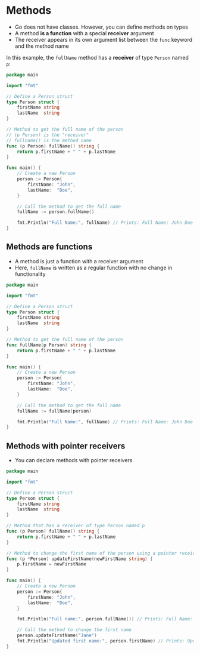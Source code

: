 # Methods

* Go does not have classes. However, you can define methods on types
* A method **is a function** with a special **receiver** argument
* The receiver appears in its own argument list between the `func` keyword and the method name

In this example, the `fullName` method has a **receiver** of type `Person` named `p`:

```go
package main

import "fmt"

// Define a Person struct
type Person struct {
	firstName string
	lastName  string
}

// Method to get the full name of the person
// (p Person) is the "receiver"
// fullname() is the method name
func (p Person) fullName() string {
	return p.firstName + " " + p.lastName
}

func main() {
	// Create a new Person
	person := Person{
		firstName: "John",
		lastName:  "Doe",
	}

	// Call the method to get the full name
	fullName := person.fullName()

	fmt.Println("Full Name:", fullName) // Prints: Full Name: John Doe
}
```

## Methods are functions

* A method is just a function with a receiver argument
* Here, `fullName` is written as a regular function with no change in functionality

```go
package main

import "fmt"

// Define a Person struct
type Person struct {
	firstName string
	lastName  string
}

// Method to get the full name of the person
func fullName(p Person) string {
	return p.firstName + " " + p.lastName
}

func main() {
	// Create a new Person
	person := Person{
		firstName: "John",
		lastName:  "Doe",
	}

	// Call the method to get the full name
	fullName := fullName(person)

	fmt.Println("Full Name:", fullName) // Prints: Full Name: John Doe
}
```

## Methods with pointer receivers

* You can declare methods with pointer receivers

```go
package main

import "fmt"

// Define a Person struct
type Person struct {
	firstName string
	lastName  string
}

// Method that has a receiver of type Person named p
func (p Person) fullName() string {
	return p.firstName + " " + p.lastName
}

// Method to change the first name of the person using a pointer receiver
func (p *Person) updateFirstName(newFirstName string) {
	p.firstName = newFirstName
}

func main() {
	// Create a new Person
	person := Person{
		firstName: "John",
		lastName:  "Doe",
	}

	fmt.Println("Full name:", person.fullName()) // Prints: Full Name: John Doe

	// Call the method to change the first name
	person.updateFirstName("Jane")
	fmt.Println("Updated first name:", person.firstName) // Prints: Updated First Name: Jane
}
```





